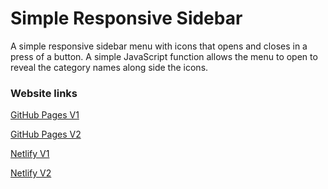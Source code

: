 # Simple Responsive Sidebar

A simple responsive sidebar menu with icons that opens and closes in a press of a button. A simple JavaScript function allows the menu to open to reveal the category names along side the icons.

### Website links

[GitHub Pages V1](https://jhn322.github.io/responsive-sidebar-v1/)

[GitHub Pages V2](https://jhn322.github.io/responsive-sidebar-v2/)

[Netlify V1](https://jhn-responsivesidebarv1.netlify.app/)

[Netlify V2](https://jhn-responsivesidebarv2.netlify.app/)
